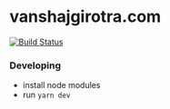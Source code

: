 # vanshajgirotra.com

[![Build Status](https://travis-ci.com/vanshajg/vanshajgirotra.com.svg?branch=master)](https://travis-ci.com/vanshajg/vanshajgirotra.com)

### Developing

- install node modules
- run `yarn dev`
